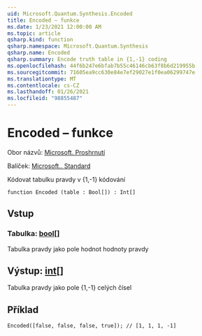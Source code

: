 ```yaml
---
uid: Microsoft.Quantum.Synthesis.Encoded
title: Encoded – funkce
ms.date: 1/23/2021 12:00:00 AM
ms.topic: article
qsharp.kind: function
qsharp.namespace: Microsoft.Quantum.Synthesis
qsharp.name: Encoded
qsharp.summary: Encode truth table in {1,-1} coding
ms.openlocfilehash: 44f6b247e6bfab7b55c46146cb63f8b6d219955b
ms.sourcegitcommit: 71605ea9cc630e84e7ef29027e1f0ea06299747e
ms.translationtype: MT
ms.contentlocale: cs-CZ
ms.lasthandoff: 01/26/2021
ms.locfileid: "98855487"
---
```

# <a name="encoded-function"></a>Encoded – funkce

Obor názvů: [Microsoft. Proshrnutí](xref:Microsoft.Quantum.Synthesis)

Balíček: [Microsoft.. Standard](https://nuget.org/packages/Microsoft.Quantum.Standard)


Kódovat tabulku pravdy v {1,-1} kódování

```qsharp
function Encoded (table : Bool[]) : Int[]
```


## <a name="input"></a>Vstup

### <a name="table--bool"></a>Tabulka: [bool](xref:microsoft.quantum.lang-ref.bool)[]

Tabulka pravdy jako pole hodnot hodnoty pravdy



## <a name="output--int"></a>Výstup: [int](xref:microsoft.quantum.lang-ref.int)[]

Tabulka pravdy jako pole {1,-1} celých čísel

## <a name="example"></a>Příklad

```qsharp
Encoded([false, false, false, true]); // [1, 1, 1, -1]
```
